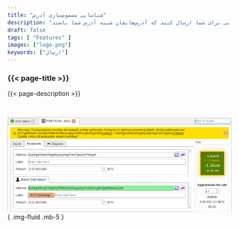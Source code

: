 ```yaml
---
title: "شناسایی مسموم‌سازی آدرس"
description: "حمله‌کنندگان می‌توانند تراکنش‌هایی برای شما ارسال کنند که آدرس‌هایشان شبیه آدرس شما باشند. Bitcoin Safe در صورت وقوع، به شما هشدار می‌دهد"
draft: false
tags: [ "Features" ]
images: ["logo.png"]
keywords: ["ارسال"]
---
```


### {{< page-title >}} 
{{< page-description >}} 

<br>



![](logo.png)
{ .img-fluid .mb-5 }